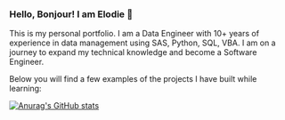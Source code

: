 ### Hello, Bonjour! I am Elodie 👋


<!--
- 🌱 I’m currently learning ...
- 👯 I’m looking to collaborate on ...
- 🤔 I’m looking for help with ...
- 💬 Ask me about ...
- I’m currently working on JavaScript, TypeScript
- 😄 Pronouns: She/Her
-->

This is my personal portfolio. 
I am a Data Engineer with 10+ years of experience in data management using SAS, Python, SQL, VBA. 
I am on a journey to expand my technical knowledge and become a Software Engineer.

Below you will find a few examples of the projects I have built while learning:


[![Anurag's GitHub stats](https://github-readme-stats.vercel.app/api?username=elodiemai)](https://github.com/elodiemai/github-readme-stats)

